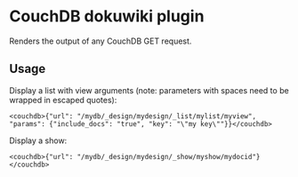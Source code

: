 # CouchDB dokuwiki plugin

Renders the output of any CouchDB GET request.

## Usage

Display a list with view arguments (note: parameters with spaces need to be wrapped in escaped quotes):

    <couchdb>{"url": "/mydb/_design/mydesign/_list/mylist/myview", "params": {"include_docs": "true", "key": "\"my key\""}}</couchdb>

Display a show:

    <couchdb>{"url": "/mydb/_design/mydesign/_show/myshow/mydocid"}</couchdb>